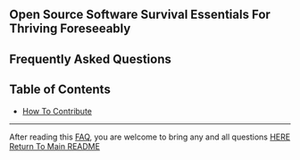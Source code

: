 ## Open Source Software Survival Essentials For Thriving Foreseeably

## Frequently Asked Questions

## Table of Contents

- [How To Contribute](#how-to-contribute)

---

After reading this [FAQ](pages/faq.md), you are welcome to bring any and all questions [HERE](https://www.facebook.com/groups/BigDataProcessing)  
[Return To Main README](../README.md)
